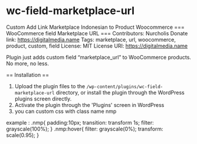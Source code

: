 # wc-field-marketplace-url
Custom Add Link Marketplace Indonesian to Product Woocommerce
=== WooCommerce field Marketplace URL ===
Contributors: Nurcholis
Donate link: https://digitalmedia.name
Tags: marketplace, url, woocommerce, product, custom, field
License: MIT
License URI: https://digitalmedia.name

Plugin just adds custom field “marketplace_url” to WooCommerce products. No more, no less.

== Installation ==

1. Upload the plugin files to the `/wp-content/plugins/wc-field-marketplace-url` directory, or install the plugin through the WordPress plugins screen directly.
2. Activate the plugin through the 'Plugins' screen in WordPress
3. you can custom css with class name nmp

example : 
.nmp{
padding:10px;
transition: transform 1s;
filter: grayscale(100%);
}
.nmp:hover{
filter: grayscale(0%);
transform: scale(0.95); 
}
